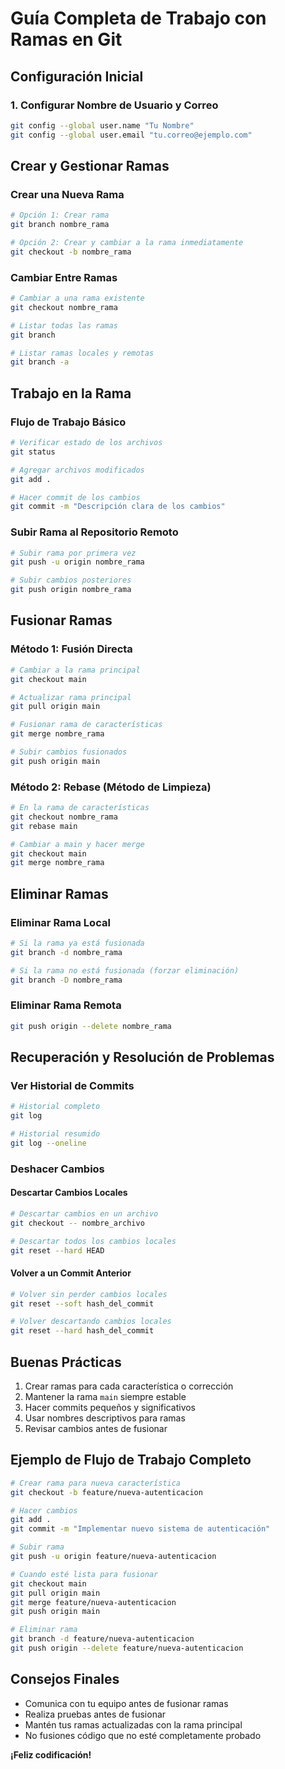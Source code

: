 # Guía Completa de Trabajo con Ramas en Git

## Configuración Inicial

### 1. Configurar Nombre de Usuario y Correo
```bash
git config --global user.name "Tu Nombre"
git config --global user.email "tu.correo@ejemplo.com"
```

## Crear y Gestionar Ramas

### Crear una Nueva Rama
```bash
# Opción 1: Crear rama
git branch nombre_rama

# Opción 2: Crear y cambiar a la rama inmediatamente
git checkout -b nombre_rama
```

### Cambiar Entre Ramas
```bash
# Cambiar a una rama existente
git checkout nombre_rama

# Listar todas las ramas
git branch

# Listar ramas locales y remotas
git branch -a
```

## Trabajo en la Rama

### Flujo de Trabajo Básico
```bash
# Verificar estado de los archivos
git status

# Agregar archivos modificados
git add .

# Hacer commit de los cambios
git commit -m "Descripción clara de los cambios"
```

### Subir Rama al Repositorio Remoto
```bash
# Subir rama por primera vez
git push -u origin nombre_rama

# Subir cambios posteriores
git push origin nombre_rama
```

## Fusionar Ramas

### Método 1: Fusión Directa
```bash
# Cambiar a la rama principal
git checkout main

# Actualizar rama principal
git pull origin main

# Fusionar rama de características
git merge nombre_rama

# Subir cambios fusionados
git push origin main
```

### Método 2: Rebase (Método de Limpieza)
```bash
# En la rama de características
git checkout nombre_rama
git rebase main

# Cambiar a main y hacer merge
git checkout main
git merge nombre_rama
```

## Eliminar Ramas

### Eliminar Rama Local
```bash
# Si la rama ya está fusionada
git branch -d nombre_rama

# Si la rama no está fusionada (forzar eliminación)
git branch -D nombre_rama
```

### Eliminar Rama Remota
```bash
git push origin --delete nombre_rama
```

## Recuperación y Resolución de Problemas

### Ver Historial de Commits
```bash
# Historial completo
git log

# Historial resumido
git log --oneline
```

### Deshacer Cambios

#### Descartar Cambios Locales
```bash
# Descartar cambios en un archivo
git checkout -- nombre_archivo

# Descartar todos los cambios locales
git reset --hard HEAD
```

#### Volver a un Commit Anterior
```bash
# Volver sin perder cambios locales
git reset --soft hash_del_commit

# Volver descartando cambios locales
git reset --hard hash_del_commit
```

## Buenas Prácticas

1. Crear ramas para cada característica o corrección
2. Mantener la rama `main` siempre estable
3. Hacer commits pequeños y significativos
4. Usar nombres descriptivos para ramas
5. Revisar cambios antes de fusionar

## Ejemplo de Flujo de Trabajo Completo

```bash
# Crear rama para nueva característica
git checkout -b feature/nueva-autenticacion

# Hacer cambios
git add .
git commit -m "Implementar nuevo sistema de autenticación"

# Subir rama
git push -u origin feature/nueva-autenticacion

# Cuando esté lista para fusionar
git checkout main
git pull origin main
git merge feature/nueva-autenticacion
git push origin main

# Eliminar rama
git branch -d feature/nueva-autenticacion
git push origin --delete feature/nueva-autenticacion
```

## Consejos Finales

- Comunica con tu equipo antes de fusionar ramas
- Realiza pruebas antes de fusionar
- Mantén tus ramas actualizadas con la rama principal
- No fusiones código que no esté completamente probado

**¡Feliz codificación!**
